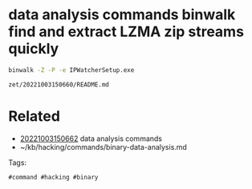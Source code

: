 # data analysis commands binwalk find and extract LZMA zip streams quickly
```bash
binwalk -Z -P -e IPWatcherSetup.exe
```

` zet/20221003150660/README.md `

# Related

- [20221003150662](/zet/20221003150662/README.md) data analysis commands
- ~/kb/hacking/commands/binary-data-analysis.md

Tags:

    #command #hacking #binary 
